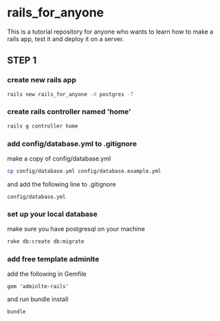 # rails_for_anyone

This is a tutorial repository for anyone who wants to learn how to make a rails app, test it and deploy it on a server.

## STEP 1

### create new rails app
```bash
rails new rails_for_anyone -d postgres -T
```

### create rails controller named 'home'
```bash
rails g controller home
```

### add config/database.yml to .gitignore

 make a copy of config/database.yml
```bash
cp config/database.yml config/database.example.yml
```

and add the following line to .gitignore
```
config/database.yml
```

### set up your local database
make sure you have postgresql on your machine
```bash
rake db:create db:migrate
```


### add free template adminlte

add the following in Gemfile
```
gem 'adminlte-rails'
```

and run bundle install

```bash
bundle
```


